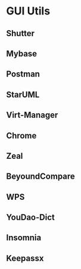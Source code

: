 # GUI Utils
## Shutter
## Mybase
## Postman
## StarUML
## Virt-Manager
## Chrome
## Zeal
## BeyoundCompare
## WPS
## YouDao-Dict
## Insomnia
## Keepassx

